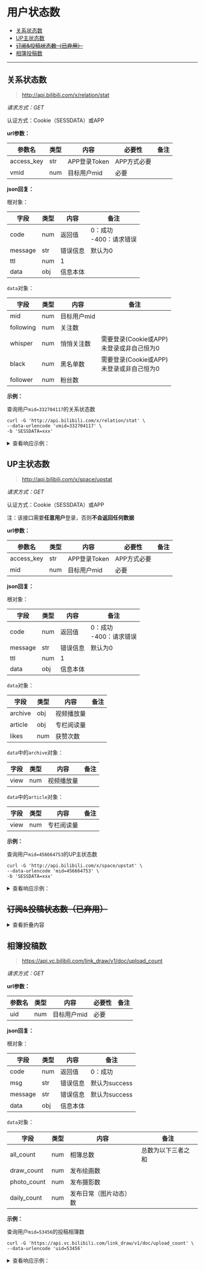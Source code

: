 # 用户状态数

- [关系状态数](#关系状态数)
- [UP主状态数](#UP主状态数)
- [~~订阅&投稿状态数（已弃用）~~](#~~订阅&投稿状态数（已弃用）~~)
- [相簿投稿数](#相簿投稿数)

---

## 关系状态数
> http://api.bilibili.com/x/relation/stat

*请求方式：GET*

认证方式：Cookie（SESSDATA）或APP

**url参数：**

| 参数名     | 类型 | 内容         | 必要性      | 备注 |
| ---------- | ---- | ------------ | ----------- | ---- |
| access_key | str  | APP登录Token | APP方式必要 |      |
| vmid       | num  | 目标用户mid  | 必要        |      |

**json回复：**

根对象：

| 字段    | 类型 | 内容     | 备注                        |
| ------- | ---- | -------- | --------------------------- |
| code    | num  | 返回值   | 0：成功<br />-400：请求错误 |
| message | str  | 错误信息 | 默认为0                     |
| ttl     | num  | 1        |                             |
| data    | obj  | 信息本体 |                             |

`data`对象：

| 字段      | 类型 | 内容        | 备注                                            |
| --------- | ---- | ----------- | ----------------------------------------------- |
| mid       | num  | 目标用户mid |                                                 |
| following | num  | 关注数      |                                                 |
| whisper   | num  | 悄悄关注数  | 需要登录(Cookie或APP) <br />未登录或非自己恒为0 |
| black     | num  | 黑名单数    | 需要登录(Cookie或APP) <br />未登录或非自己恒为0 |
| follower  | num  | 粉丝数      |                                                 |

**示例：**

查询用户`mid=332704117`的关系状态数

```shell
curl -G 'http://api.bilibili.com/x/relation/stat' \
--data-urlencode 'vmid=332704117' \
-b 'SESSDATA=xxx'
```

<details>
<summary>查看响应示例：</summary>

```json
{
	"code": 0,
	"message": "0",
	"ttl": 1,
	"data": {
		"mid": 332704117,
		"following": 32,
		"whisper": 0,
		"black": 0,
		"follower": 919515
	}
}
```

</details>

## UP主状态数

> http://api.bilibili.com/x/space/upstat

*请求方式：GET*

认证方式：Cookie（SESSDATA）或APP

注：该接口需要**任意用户**登录，否则**不会返回任何数据**

**url参数：**

| 参数名     | 类型 | 内容         | 必要性      | 备注 |
| ---------- | ---- | ------------ | ----------- | ---- |
| access_key | str  | APP登录Token | APP方式必要 |      |
| mid        | num  | 目标用户mid  | 必要        |      |

**json回复：**

根对象：

| 字段    | 类型 | 内容     | 备注                        |
| ------- | ---- | -------- | --------------------------- |
| code    | num  | 返回值   | 0：成功<br />-400：请求错误 |
| message | str  | 错误信息 | 默认为0                     |
| ttl     | num  | 1        |                             |
| data    | obj  | 信息本体 |                             |

`data`对象：

| 字段    | 类型  | 内容       | 备注  |
| ------- | ----- | ---------- | ----- |
| archive | obj   | 视频播放量 |       |
| article | obj   | 专栏阅读量 |       |
| likes   | num   | 获赞次数   |       |

`data`中的`archive`对象：

| 字段 | 类型  | 内容       | 备注  |
| ---- | ----- | ---------- | ----- |
| view | num   | 视频播放量 |       |

`data`中的`article`对象：

| 字段 | 类型  | 内容       | 备注  |
| ---- | ----- | ---------- | ----- |
| view | num   | 专栏阅读量 |       |

**示例：**

查询用户`mid=456664753`的UP主状态数

```shell
curl -G 'http://api.bilibili.com/x/space/upstat' \
--data-urlencode 'mid=456664753' \
-b 'SESSDATA=xxx'
```

<details>
<summary>查看响应示例：</summary>

```json
{
	"code": 0,
	"message": "0",
	"ttl": 1,
	"data": {
		"archive": {
			"view": 213567370
		},
		"article": {
			"view": 3230808
		},
		"likes": 20295095
	}
}
```

</details>

## ~~订阅&投稿状态数（已弃用）~~

<details>
<summary>查看折叠内容</summary>
> http://api.bilibili.com/x/space/navnum

*请求方式：GET*

**url参数：**

| 参数名 | 类型 | 内容        | 必要性 | 备注 |
| ------ | ---- | ----------- | ------ | ---- |
| mid    | num  | 目标用户mid | 必要   |      |

**json回复：**

根对象：

| 字段    | 类型 | 内容     | 备注                        |
| ------- | ---- | -------- | --------------------------- |
| code    | num  | 返回值   | 0：成功<br />-400：请求错误 |
| message | str  | 错误信息 | 默认为0                     |
| ttl     | num  | 1        |                             |
| data    | obj  | 信息本体 |                             |

`data`对象：

| 字段      | 类型  | 内容       | 备注         |
| --------- | ----- | ---------- | ------------ |
| video     | num   | 投稿视频数 |              |
| bangumi   | num   | 追番数     | 无视隐私设置 |
| cinema    | num   | 追剧数     | 无视隐私设置 |
| channel   | obj   | 频道数     |              |
| favourite | obj   | 收藏夹数   | 无视隐私设置 |
| tag       | num   | 关注TAG数  | 无视隐私设置 |
| article   | num   | 投稿专栏数 |              |
| playlist  | num   | 0          | 作用尚不明确 |
| album     | num   | 投稿相簿数 |              |
| audio     | num   | 投稿音频数 |              |
| pugv      | num   | 投稿课程数 |              |

`data`中的`channel`对象：

| 字段    | 类型  | 内容       | 备注         |
| ------- | ----- | ---------- | ------------ |
| master  | num   | 频道数     |              |
| guest   | num   | 频道数     |              |

`data`中的`favourite`对象：

| 字段   | 类型 | 内容         | 备注                                    |
| ------ | ---- | ------------ | --------------------------------------- |
| master | num  | 全部收藏夹数 | 需要登录(SESSDATA) <br />只能查看自己的 |
| guest  | num  | 公开收藏夹数 | 无视隐私设置                            |

**示例：**

查询用户`mid=239202390`的订阅&投稿状态数

```shell
curl -G 'http://api.bilibili.com/x/space/navnum' \
--data-urlencode 'mid=239202390' \
-b 'SESSDATA=xxx'
```

<details>
<summary>查看响应示例：</summary>

```json
{
	"code": 0,
	"message": "0",
	"ttl": 1,
	"data": {
		"video": 290,
		"bangumi": 25,
		"cinema": 13,
		"channel": {
			"master": 2,
			"guest": 2
		},
		"favourite": {
			"master": 6,
			"guest": 6
		},
		"tag": 0,
		"article": 1,
		"playlist": 0,
		"album": 150,
		"audio": 4,
		"pugv": 0
	}
}
```

</details>
</details>

## 相簿投稿数

> https://api.vc.bilibili.com/link_draw/v1/doc/upload_count

*请求方式：GET*

**url参数：**

| 参数名 | 类型 | 内容        | 必要性 | 备注 |
| ------ | ---- | ----------- | ------ | ---- |
| uid    | num  | 目标用户mid | 必要   |      |

**json回复：**

根对象：

| 字段    | 类型 | 内容     | 备注          |
| ------- | ---- | -------- | ------------- |
| code    | num  | 返回值   | 0：成功       |
| msg     | str  | 错误信息 | 默认为success |
| message | str  | 错误信息 | 默认为success |
| data    | obj  | 信息本体 |               |

`data`对象：

| 字段        | 类型 | 内容                   | 备注               |
| ----------- | ---- | ---------------------- | ------------------ |
| all_count   | num  | 相簿总数               | 总数为以下三者之和 |
| draw_count  | num  | 发布绘画数             |                    |
| photo_count | num  | 发布摄影数             |                    |
| daily_count | num  | 发布日常（图片动态）数 |                    |

**示例：**

 查询用户`mid=53456`的投稿相簿数

```shell
curl -G 'https://api.vc.bilibili.com/link_draw/v1/doc/upload_count' \
--data-urlencode 'uid=53456'
```

<details>
<summary>查看响应示例：</summary>

```json
{
    "code":0,
    "msg":"success",
    "message":"success",
    "data":{
        "all_count":92,
        "draw_count":5,
        "photo_count":0,
        "daily_count":87
    }
}
```

</details>
